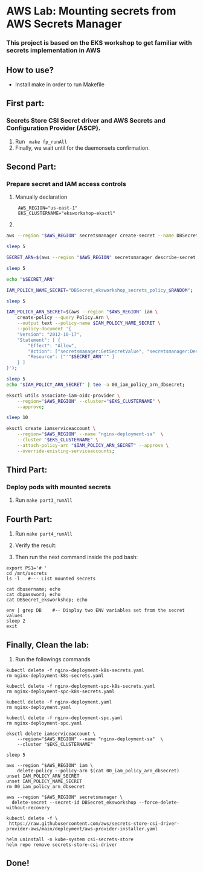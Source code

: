 # AWS Lab: Mounting secrets from AWS Secrets Manager

### This project is based on the EKS workshop to get familiar with secrets implementation in AWS


## How to use?

* Install make in order to run Makefile

## First part: 

### Secrets Store CSI Secret driver and AWS Secrets and Configuration Provider (ASCP).

1. Run ` make fp_runAll`
2. Finally, we wait until for the daemonsets confirmation.

## Second Part:
### Prepare secret and IAM access controls


1. Manually declaration
   ```shell
    AWS_REGION="us-east-1"
    EKS_CLUSTERNAME="eksworkshop-eksctl"
   ```
2.    
```bash
aws --region "$AWS_REGION" secretsmanager create-secret --name DBSecret_eksworkshop --secret-string '{"username":"foo", "password":"super-sekret"}';

sleep 5

SECRET_ARN=$(aws --region "$AWS_REGION" secretsmanager describe-secret --secret-id  DBSecret_eksworkshop --query 'ARN' | sed -e 's/"//g');

sleep 5

echo "$SECRET_ARN"

IAM_POLICY_NAME_SECRET="DBSecret_eksworkshop_secrets_policy_$RANDOM";

sleep 5

IAM_POLICY_ARN_SECRET=$(aws --region "$AWS_REGION" iam \
	create-policy --query Policy.Arn \
    --output text --policy-name $IAM_POLICY_NAME_SECRET \
    --policy-document '{
    "Version": "2012-10-17",
    "Statement": [ {
        "Effect": "Allow",
        "Action": ["secretsmanager:GetSecretValue", "secretsmanager:DescribeSecret"],
        "Resource": ["'"$SECRET_ARN"'" ]
    } ]
}');

sleep 5
echo "$IAM_POLICY_ARN_SECRET" | tee -a 00_iam_policy_arn_dbsecret;

eksctl utils associate-iam-oidc-provider \
    --region="$AWS_REGION" --cluster="$EKS_CLUSTERNAME" \
    --approve;

sleep 10

eksctl create iamserviceaccount \
    --region="$AWS_REGION" --name "nginx-deployment-sa"  \
    --cluster "$EKS_CLUSTERNAME" \
    --attach-policy-arn "$IAM_POLICY_ARN_SECRET" --approve \
    --override-existing-serviceaccounts;
```

## Third Part:
###  Deploy pods with mounted secrets

1. Run `make part3_runAll`

## Fourth Part:

1. Run `make part4_runAll`

2. Verify the result:

3. Then run the next command inside the pod bash:
```shell
export PS1='# '
cd /mnt/secrets
ls -l   #--- List mounted secrets

cat dbusername; echo  
cat dbpassword; echo
cat DBSecret_eksworkshop; echo

env | grep DB    #-- Display two ENV variables set from the secret values
sleep 2
exit
```
## Finally, Clean the lab:

1. Run the followings commands

```shell
kubectl delete -f nginx-deployment-k8s-secrets.yaml
rm nginx-deployment-k8s-secrets.yaml

kubectl delete -f nginx-deployment-spc-k8s-secrets.yaml
rm nginx-deployment-spc-k8s-secrets.yaml

kubectl delete -f nginx-deployment.yaml
rm nginx-deployment.yaml

kubectl delete -f nginx-deployment-spc.yaml
rm nginx-deployment-spc.yaml

eksctl delete iamserviceaccount \
    --region="$AWS_REGION" --name "nginx-deployment-sa"  \
    --cluster "$EKS_CLUSTERNAME" 

sleep 5

aws --region "$AWS_REGION" iam \
	delete-policy --policy-arn $(cat 00_iam_policy_arn_dbsecret)
unset IAM_POLICY_ARN_SECRET
unset IAM_POLICY_NAME_SECRET
rm 00_iam_policy_arn_dbsecret

aws --region "$AWS_REGION" secretsmanager \
  delete-secret --secret-id DBSecret_eksworkshop --force-delete-without-recovery

kubectl delete -f \
 https://raw.githubusercontent.com/aws/secrets-store-csi-driver-provider-aws/main/deployment/aws-provider-installer.yaml

helm uninstall -n kube-system csi-secrets-store
helm repo remove secrets-store-csi-driver
```

## Done!
